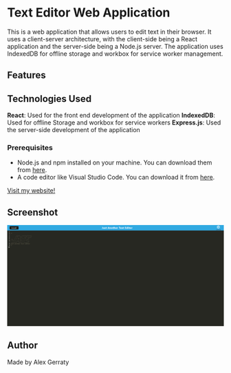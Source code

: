# Text Editor Web Application

This is a web application that allows users to edit text in their browser. It uses a client-server architecture, with the client-side being a React application and the server-side being a Node.js server. The application uses IndexedDB for offline storage and workbox for service worker management.

## Features

## Technologies Used
**React**: Used for the front end development of the application
**IndexedDB**: Used for offline Storage and workbox for service workers
**Express.js**: Used the server-side development of the application

### Prerequisites

- Node.js and npm installed on your machine. You can download them from [here](https://nodejs.org/en/download/).
- A code editor like Visual Studio Code. You can download it from [here](https://code.visualstudio.com/download).
  

[Visit my website!](https://progression-web-app-04b029fdf734.herokuapp.com/)

## Screenshot
![Screenshot of my website](/PWAScreenshot.png)


## Author

Made by Alex Gerraty
